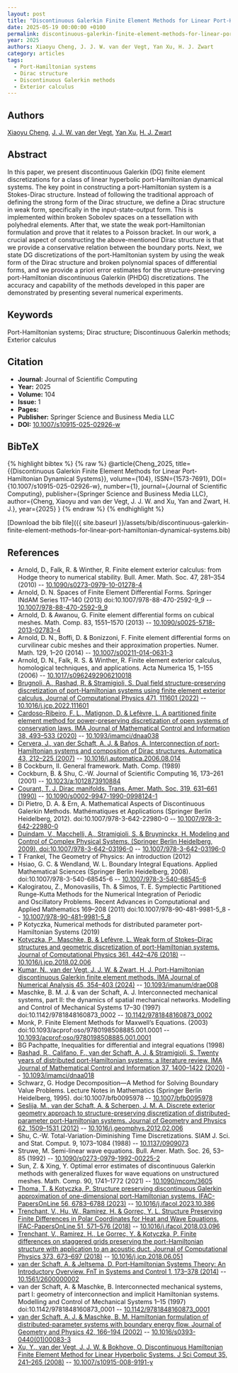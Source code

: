 ```yaml
---
layout: post
title: "Discontinuous Galerkin Finite Element Methods for Linear Port-Hamiltonian Dynamical Systems"
date: 2025-05-19 00:00:00 +0100
permalink: discontinuous-galerkin-finite-element-methods-for-linear-port-hamiltonian-dynamical-systems
year: 2025
authors: Xiaoyu Cheng, J. J. W. van der Vegt, Yan Xu, H. J. Zwart
category: articles
tags:
  - Port-Hamiltonian systems
  - Dirac structure
  - Discontinuous Galerkin methods
  - Exterior calculus
---
```

 
## Authors
[Xiaoyu Cheng](authors/xiaoyu-cheng), [J. J. W. van der Vegt](authors/jaap-j-w-van-der-vegt), [Yan Xu](authors/yan-xu), [H. J. Zwart](authors/hans-zwart)
 
## Abstract
In this paper, we present discontinuous Galerkin (DG) finite element discretizations for a class of linear hyperbolic port-Hamiltonian dynamical systems. The key point in constructing a port-Hamiltonian system is a Stokes-Dirac structure. Instead of following the traditional approach of defining the strong form of the Dirac structure, we define a Dirac structure in weak form, specifically in the input-state-output form. This is implemented within broken Sobolev spaces on a tessellation with polyhedral elements. After that, we state the weak port-Hamiltonian formulation and prove that it relates to a Poisson bracket. In our work, a crucial aspect of constructing the above-mentioned Dirac structure is that we provide a conservative relation between the boundary ports. Next, we state DG discretizations of the port-Hamiltonian system by using the weak form of the Dirac structure and broken polynomial spaces of differential forms, and we provide a priori error estimates for the structure-preserving port-Hamiltonian discontinuous Galerkin (PHDG) discretizations. The accuracy and capability of the methods developed in this paper are demonstrated by presenting several numerical experiments.
 
## Keywords
Port-Hamiltonian systems; Dirac structure; Discontinuous Galerkin methods; Exterior calculus
 
## Citation
- **Journal:** Journal of Scientific Computing
- **Year:** 2025
- **Volume:** 104
- **Issue:** 1
- **Pages:** 
- **Publisher:** Springer Science and Business Media LLC
- **DOI:** [10.1007/s10915-025-02926-w](https://doi.org/10.1007/s10915-025-02926-w)
 
## BibTeX
{% highlight bibtex %}
{% raw %}
@article{Cheng_2025,
  title={{Discontinuous Galerkin Finite Element Methods for Linear Port-Hamiltonian Dynamical Systems}},
  volume={104},
  ISSN={1573-7691},
  DOI={10.1007/s10915-025-02926-w},
  number={1},
  journal={Journal of Scientific Computing},
  publisher={Springer Science and Business Media LLC},
  author={Cheng, Xiaoyu and van der Vegt, J. J. W. and Xu, Yan and Zwart, H. J.},
  year={2025}
}
{% endraw %}
{% endhighlight %}
 
[Download the bib file]({{ site.baseurl }}/assets/bib/discontinuous-galerkin-finite-element-methods-for-linear-port-hamiltonian-dynamical-systems.bib)
 
## References
- Arnold, D., Falk, R. & Winther, R. Finite element exterior calculus: from Hodge theory to numerical stability. Bull. Amer. Math. Soc. 47, 281–354 (2010) -- [10.1090/s0273-0979-10-01278-4](https://doi.org/10.1090/s0273-0979-10-01278-4)
- Arnold, D. N. Spaces of Finite Element Differential Forms. Springer INdAM Series 117–140 (2013) doi:10.1007/978-88-470-2592-9_9 -- [10.1007/978-88-470-2592-9_9](https://doi.org/10.1007/978-88-470-2592-9_9)
- Arnold, D. & Awanou, G. Finite element differential forms on cubical meshes. Math. Comp. 83, 1551–1570 (2013) -- [10.1090/s0025-5718-2013-02783-4](https://doi.org/10.1090/s0025-5718-2013-02783-4)
- Arnold, D. N., Boffi, D. & Bonizzoni, F. Finite element differential forms on curvilinear cubic meshes and their approximation properties. Numer. Math. 129, 1–20 (2014) -- [10.1007/s00211-014-0631-3](https://doi.org/10.1007/s00211-014-0631-3)
- Arnold, D. N., Falk, R. S. & Winther, R. Finite element exterior calculus, homological techniques, and applications. Acta Numerica 15, 1–155 (2006) -- [10.1017/s0962492906210018](https://doi.org/10.1017/s0962492906210018)
- [Brugnoli, A., Rashad, R. & Stramigioli, S. Dual field structure-preserving discretization of port-Hamiltonian systems using finite element exterior calculus. Journal of Computational Physics 471, 111601 (2022)](dual-field-structure-preserving-discretization-of-port-hamiltonian-systems-using-finite-element-exterior-calculus) -- [10.1016/j.jcp.2022.111601](https://doi.org/10.1016/j.jcp.2022.111601)
- [Cardoso-Ribeiro, F. L., Matignon, D. & Lefèvre, L. A partitioned finite element method for power-preserving discretization of open systems of conservation laws. IMA Journal of Mathematical Control and Information 38, 493–533 (2020)](a-partitioned-finite-element-method-for-power-preserving-discretization-of-open-systems-of-conservation-laws) -- [10.1093/imamci/dnaa038](https://doi.org/10.1093/imamci/dnaa038)
- [Cervera, J., van der Schaft, A. J. & Baños, A. Interconnection of port-Hamiltonian systems and composition of Dirac structures. Automatica 43, 212–225 (2007)](interconnection-of-port-hamiltonian-systems-and-composition-of-dirac-structures) -- [10.1016/j.automatica.2006.08.014](https://doi.org/10.1016/j.automatica.2006.08.014)
- B Cockburn, II. General framework. Math. Comp. (1989)
- Cockburn, B. & Shu, C.-W. Journal of Scientific Computing 16, 173–261 (2001) -- [10.1023/a:1012873910884](https://doi.org/10.1023/a:1012873910884)
- [Courant, T. J. Dirac manifolds. Trans. Amer. Math. Soc. 319, 631–661 (1990)](dirac-manifolds) -- [10.1090/s0002-9947-1990-0998124-1](https://doi.org/10.1090/s0002-9947-1990-0998124-1)
- Di Pietro, D. A. & Ern, A. Mathematical Aspects of Discontinuous Galerkin Methods. Mathématiques et Applications (Springer Berlin Heidelberg, 2012). doi:10.1007/978-3-642-22980-0 -- [10.1007/978-3-642-22980-0](https://doi.org/10.1007/978-3-642-22980-0)
- [Duindam, V., Macchelli, A., Stramigioli, S. & Bruyninckx, H. Modeling and Control of Complex Physical Systems. (Springer Berlin Heidelberg, 2009). doi:10.1007/978-3-642-03196-0](modeling-and-control-of-complex-physical-systems) -- [10.1007/978-3-642-03196-0](https://doi.org/10.1007/978-3-642-03196-0)
- T Frankel, The Geometry of Physics: An introduction (2012)
- Hsiao, G. C. & Wendland, W. L. Boundary Integral Equations. Applied Mathematical Sciences (Springer Berlin Heidelberg, 2008). doi:10.1007/978-3-540-68545-6 -- [10.1007/978-3-540-68545-6](https://doi.org/10.1007/978-3-540-68545-6)
- Kalogiratou, Z., Monovasilis, Th. & Simos, T. E. Symplectic Partitioned Runge-Kutta Methods for the Numerical Integration of Periodic and Oscillatory Problems. Recent Advances in Computational and Applied Mathematics 169–208 (2011) doi:10.1007/978-90-481-9981-5_8 -- [10.1007/978-90-481-9981-5_8](https://doi.org/10.1007/978-90-481-9981-5_8)
- P Kotyczka, Numerical methods for distributed parameter port-Hamiltonian Systems (2019)
- [Kotyczka, P., Maschke, B. & Lefèvre, L. Weak form of Stokes–Dirac structures and geometric discretization of port-Hamiltonian systems. Journal of Computational Physics 361, 442–476 (2018)](weak-form-of-stokes-dirac-structures-and-geometric-discretization-of-port-hamiltonian-systems) -- [10.1016/j.jcp.2018.02.006](https://doi.org/10.1016/j.jcp.2018.02.006)
- [Kumar, N., van der Vegt, J. J. W. & Zwart, H. J. Port-Hamiltonian discontinuous Galerkin finite element methods. IMA Journal of Numerical Analysis 45, 354–403 (2024)](port-hamiltonian-discontinuous-galerkin-finite-element-methods) -- [10.1093/imanum/drae008](https://doi.org/10.1093/imanum/drae008)
- Maschke, B. M. J. & van der Schaft, A. J. Interconnected mechanical systems, part II: the dynamics of spatial mechanical networks. Modelling and Control of Mechanical Systems 17–30 (1997) doi:10.1142/9781848160873_0002 -- [10.1142/9781848160873_0002](https://doi.org/10.1142/9781848160873_0002)
- Monk, P. Finite Element Methods for Maxwell’s Equations. (2003) doi:10.1093/acprof:oso/9780198508885.001.0001 -- [10.1093/acprof:oso/9780198508885.001.0001](https://doi.org/10.1093/acprof:oso/9780198508885.001.0001)
- BG Pachpatte, Inequalities for differential and integral equations (1998)
- [Rashad, R., Califano, F., van der Schaft, A. J. & Stramigioli, S. Twenty years of distributed port-Hamiltonian systems: a literature review. IMA Journal of Mathematical Control and Information 37, 1400–1422 (2020)](twenty-years-of-distributed-port-hamiltonian-systems-a-literature-review) -- [10.1093/imamci/dnaa018](https://doi.org/10.1093/imamci/dnaa018)
- Schwarz, G. Hodge Decomposition—A Method for Solving Boundary Value Problems. Lecture Notes in Mathematics (Springer Berlin Heidelberg, 1995). doi:10.1007/bfb0095978 -- [10.1007/bfb0095978](https://doi.org/10.1007/bfb0095978)
- [Seslija, M., van der Schaft, A. & Scherpen, J. M. A. Discrete exterior geometry approach to structure-preserving discretization of distributed-parameter port-Hamiltonian systems. Journal of Geometry and Physics 62, 1509–1531 (2012)](discrete-exterior-geometry-approach-to-structure-preserving-discretization-of-distributed-parameter-port-hamiltonian-systems) -- [10.1016/j.geomphys.2012.02.006](https://doi.org/10.1016/j.geomphys.2012.02.006)
- Shu, C.-W. Total-Variation-Diminishing Time Discretizations. SIAM J. Sci. and Stat. Comput. 9, 1073–1084 (1988) -- [10.1137/0909073](https://doi.org/10.1137/0909073)
- Struwe, M. Semi-linear wave equations. Bull. Amer. Math. Soc. 26, 53–85 (1992) -- [10.1090/s0273-0979-1992-00225-2](https://doi.org/10.1090/s0273-0979-1992-00225-2)
- Sun, Z. & Xing, Y. Optimal error estimates of discontinuous Galerkin methods with generalized fluxes for wave equations on unstructured meshes. Math. Comp. 90, 1741–1772 (2021) -- [10.1090/mcom/3605](https://doi.org/10.1090/mcom/3605)
- [Thoma, T. & Kotyczka, P. Structure preserving discontinuous Galerkin approximation of one-dimensional port-Hamiltonian systems. IFAC-PapersOnLine 56, 6783–6788 (2023)](structure-preserving-discontinuous-galerkin-approximation-of-one-dimensional-port-hamiltonian-systems) -- [10.1016/j.ifacol.2023.10.386](https://doi.org/10.1016/j.ifacol.2023.10.386)
- [Trenchant, V., Hu, W., Ramirez, H. & Gorrec, Y. L. Structure Preserving Finite Differences in Polar Coordinates for Heat and Wave Equations. IFAC-PapersOnLine 51, 571–576 (2018)](structure-preserving-finite-differences-in-polar-coordinates-for-heat-and-wave-equations) -- [10.1016/j.ifacol.2018.03.096](https://doi.org/10.1016/j.ifacol.2018.03.096)
- [Trenchant, V., Ramirez, H., Le Gorrec, Y. & Kotyczka, P. Finite differences on staggered grids preserving the port-Hamiltonian structure with application to an acoustic duct. Journal of Computational Physics 373, 673–697 (2018)](finite-differences-on-staggered-grids-preserving-the-port-hamiltonian-structure-with-application-to-an-acoustic-duct) -- [10.1016/j.jcp.2018.06.051](https://doi.org/10.1016/j.jcp.2018.06.051)
- [van der Schaft, A. & Jeltsema, D. Port-Hamiltonian Systems Theory: An Introductory Overview. FnT in Systems and Control 1, 173–378 (2014)](port-hamiltonian-systems-theory-an-introductory-overview) -- [10.1561/2600000002](https://doi.org/10.1561/2600000002)
- van der Schaft, A. & Maschke, B. Interconnected mechanical systems, part I: geometry of interconnection and implicit Hamiltonian systems. Modelling and Control of Mechanical Systems 1–15 (1997) doi:10.1142/9781848160873_0001 -- [10.1142/9781848160873_0001](https://doi.org/10.1142/9781848160873_0001)
- [van der Schaft, A. J. & Maschke, B. M. Hamiltonian formulation of distributed-parameter systems with boundary energy flow. Journal of Geometry and Physics 42, 166–194 (2002)](hamiltonian-formulation-of-distributed-parameter-systems-with-boundary-energy-flow) -- [10.1016/s0393-0440(01)00083-3](https://doi.org/10.1016/s0393-0440(01)00083-3)
- [Xu, Y., van der Vegt, J. J. W. & Bokhove, O. Discontinuous Hamiltonian Finite Element Method for Linear Hyperbolic Systems. J Sci Comput 35, 241–265 (2008)](discontinuous-hamiltonian-finite-element-method-for-linear-hyperbolic-systems) -- [10.1007/s10915-008-9191-y](https://doi.org/10.1007/s10915-008-9191-y)

